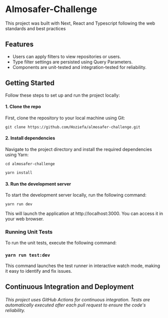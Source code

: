 # Almosafer-Challenge

This project was built with Next, React and Typescript following the web standards and best practices

## Features

* Users can apply filters to view repositories or users.
* Type filter settings are persisted using Query Parameters.
* Components are unit-tested and integration-tested for reliability.

## Getting Started

Follow these steps to set up and run the project locally:

#### 1. Clone the repo

First, clone the repository to your local machine using Git:

`git clone https://github.com/Hoziefa/almosafer-challenge.git`

#### 2. Install dependencies

Navigate to the project directory and install the required dependencies using Yarn:

`cd almosafer-challenge`

`yarn install`

#### 3. Run the development server

To start the development server locally, run the following command:

`yarn run dev`

This will launch the application at http://localhost:3000. You can access it in your web browser.

### Running Unit Tests

To run the unit tests, execute the following command:

### `yarn run test:dev`

This command launches the test runner in interactive watch mode, making it easy to identify and fix issues.

## Continuous Integration and Deployment

###### This project uses GitHub Actions for continuous integration. Tests are automatically executed after each pull request to ensure the code's reliability.
